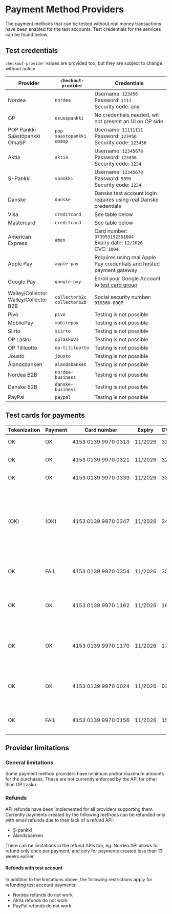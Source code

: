 # Payment Method Providers

The payment methods that can be tested without real money transactions have been enabled for the test accounts. Test credentials for the services can be found below.

## Test credentials

`checkout-provider` values are provided too, but they are subject to change without notice.

| Provider                                 | `checkout-provider`                | Credentials                                                             |
| ---------------------------------------- | ---------------------------------- | ----------------------------------------------------------------------- |
| Nordea                                   | `nordea`                           | Username: `123456`<br>Password: `1111`<br>Security code: any            |
| OP                                       | `osuuspankki`                      | No credentials needed, will not present an UI on OP side                |
| POP Pankki<br>Säästöpankki<br>OmaSP      | `pop`<br>`saastopankki`<br>`omasp` | Username: `11111111`<br>Password: `123456`<br>Security code: `123456`   |
| Aktia                                    | `aktia`                            | Username: `12345678`<br>Password: `123456`<br>Security code: `1234`     |
| S-Pankki                                 | `spankki`                          | Username: `12345678`<br>Password: `9999`<br>Security code: `1234`       |
| Danske                                   | `danske`                           | Danske test account login requires using real Danske credentials        |
| Visa                                     | `creditcard`                       | See table below                                                         |
| Mastercard                               | `creditcard`                       | See table below                                                         |
| American Express                         | `amex`                             | Card number: `373953192351004`<br>Expiry date: `12/2026`<br>CVC: `1004` |
| Apple Pay                                | `apple-pay`                        | Requires using real Apple Pay credentials and hosted payment gateway    |
| Google Pay                               | `google-pay`                       | Enroll your Google Account to [test card group](https://groups.google.com/g/googlepay-test-mode-stub-data)    |
| Walley/Collector<br>Walley/Collector B2B | `collectorb2c`<br>`collectorb2b`   | Social security number: `010380-000P`                                   |
| Pivo                                     | `pivo`                             | Testing is not possible                                                 |
| MobilePay                                | `mobilepay`                        | Testing is not possible                                                 |
| Siirto                                   | `siirto`                           | Testing is not possible                                                 |
| OP Lasku                                 | `oplaskuV1`                        | Testing is not possible                                                 |
| OP Tililuotto                            | `op-tililuotto`                    | Testing is not possible                                                 |
| Jousto                                   | `jousto`                           | Testing is not possible                                                 |
| Ålandsbanken                             | `alandsbanken`                     | Testing is not possible                                                 |
| Nordea B2B                               | `nordea-business`                  | Testing is not possible                                                 |
| Danske B2B                               | `danske-business`                  | Testing is not possible                                                 |
| PayPal                                   | `paypal`                           | Testing is not possible                                                 |

## Test cards for payments

| Tokenization | Payment | Card number                        | Expiry  | CVC | Description                                                                                                                                                                                                                                                  |
| ------------ | ------- | ---------------------------------- | ------- | --- | ------------------------------------------------------------------------------------------------------------------------------------------------------------------------------------------------------------------------------------------------------------ |
| OK           | OK      | 4153&nbsp;0139&nbsp;9970&nbsp;0313 | 11/2026 | 313 | Successful 3D Secure. 3DS form password "secret".                                                                                                                                                                                                            |
| OK           | OK      | 4153&nbsp;0139&nbsp;9970&nbsp;0321 | 11/2026 | 321 | Successful 3D Secure. 3DS form will be automatically completed.                                                                                                                                                                                              |
| OK           | OK      | 4153&nbsp;0139&nbsp;9970&nbsp;0339 | 11/2026 | 339 | 3D Secure attempt. 3DS will be automatically attempted.                                                                                                                                                                                                      |
| (OK)         | (OK)    | 4153&nbsp;0139&nbsp;9970&nbsp;0347 | 11/2026 | 347 | 3D Secure fails. The "cardholder_authentication" response parameter will be "no". It is at discretion of the merchant to accept or reject unauthentication transactions. If the merchant decides to decline the payment, the transaction should be reverted. |
| OK           | FAIL    | 4153&nbsp;0139&nbsp;9970&nbsp;0354 | 11/2026 | 354 | Successful 3D Secure. 3DS form password "secret". Insufficient funds in the test bank account.                                                                                                                                                               |
| OK           | OK      | 4153&nbsp;0139&nbsp;9970&nbsp;1162 | 11/2026 | 162 | with 3DS, Soft decline when charging saved card using Customer Initiated Transaction (requires 3DS). 3DS form password "secret".                                                                                                                             |
| OK           | OK      | 4153&nbsp;0139&nbsp;9970&nbsp;1170 | 11/2026 | 170 | with 3DS, Soft decline when charging saved card using Customer Initiated Transaction (requires 3DS). 3DS form will be automatically completed.                                                                                                               |
| OK           | OK      | 4153&nbsp;0139&nbsp;9970&nbsp;0024 | 11/2026 | 024 | Non-EU - "one leg out" card, not enrolled to 3DS. The "cardholder_authentication" response parameter will be "attempted".                                                                                                                                    |
| OK           | FAIL    | 4153&nbsp;0139&nbsp;9970&nbsp;0156 | 11/2026 | 156 | Non-EU - "one leg out" card, not enrolled to 3DS. Insufficient funds in the test bank account.                                                                                                                                                               |

## Provider limitations

### General limitations

Some payment method providers have minimum and/or maximum amounts for the purchases. These are not currently enforced by the API for other than OP Lasku.

### Refunds

API refunds have been implemented for all providers supporting them. Currently payments created by the following methods can be refunded only with email refunds due to their lack of a refund API:

- S-pankki
- Ålandsbanken

There can be limitations in the refund APIs too, eg. Nordea API allows to refund only once per payment, and only for payments created less than 13 weeks earlier.

#### Refunds with test account

In addition to the limitations above, the following restrictions apply for refunding test account payments:

- Nordea refunds do not work
- Aktia refunds do not work
- PayPal refunds do not work
